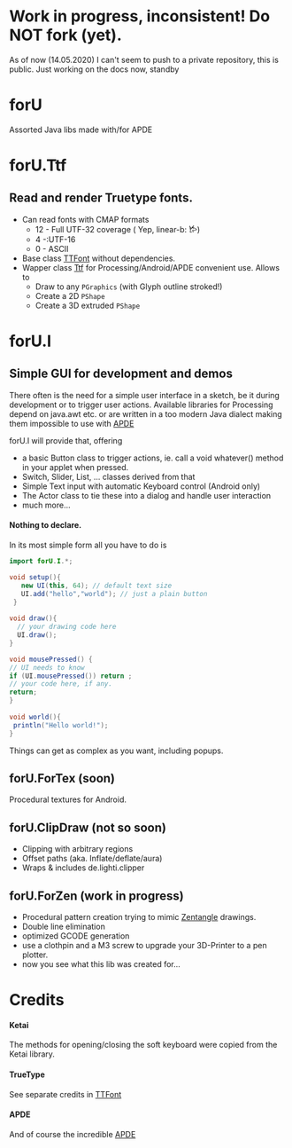 # Work in progress, inconsistent! Do NOT fork (yet).

As of now (14.05.2020) I can't seem to push to a private repository, this is public.
Just working on the docs now, standby

# forU

Assorted Java libs made with/for APDE


# forU.Ttf

## Read and render Truetype fonts.

  - Can read fonts with CMAP formats
    - 12 - Full UTF-32 coverage ( Yep, linear-b: 𐂂)
    - 4 -:UTF-16
    - 0 - ASCII
 - Base class [TTFont]( TTFont.md ) without dependencies.
- Wapper class [Ttf]( Ttf.md ) for Processing/Android/APDE convenient use. Allows to 
  - Draw to any `PGraphics` (with Glyph outline stroked!)
  - Create a 2D `PShape` 
  - Create a 3D extruded `PShape` 
  
# forU.I
  
## Simple GUI for development and demos
  
  There often is the need for a simple user interface in a sketch, be it during development or to trigger user actions.
  Available libraries for Processing depend on java.awt etc. or are written in a too modern Java dialect making them impossible to use with [APDE](#apde)
  
  
  forU.I will provide that, offering
  - a basic Button class to trigger actions, ie. call a void whatever() method in your applet when pressed.
  - Switch, Slider, List, ... classes derived from that
  - Simple Text input with automatic Keyboard control (Android only)
  - The Actor class to tie these into a dialog and handle user interaction
  - much more...
  
#### Nothing to declare.
  In its most simple form all you have to do is
  
  ```Java
  import forU.I.*;
  
  void setup(){
     new UI(this, 64); // default text size
     UI.add("hello","world"); // just a plain button
   }
   
 void draw(){
    // your drawing code here
    UI.draw();
}

void mousePressed() {
 // UI needs to know
  if (UI.mousePressed()) return ;
  // your code here, if any.
  return;
}
   
 void world(){
   println("Hello world!");
 }
 
 ```
 Things can get as complex as you want, including popups.
 
 ## forU.ForTex (soon)
 
 Procedural textures for Android.
 
 ## forU.ClipDraw (not so soon)
 
- Clipping with arbitrary regions
- Offset paths (aka. Inflate/deflate/aura)
- Wraps & includes de.lighti.clipper

## forU.ForZen (work in progress)
- Procedural pattern creation trying to mimic [Zentangle](https://zentangle.com/) drawings.
- Double line elimination 
- optimized GCODE generation 
- use a clothpin and a M3 screw to upgrade your 3D-Printer to a pen plotter.
- now  you see what this lib was created for...
 
 # Credits
 
 #### Ketai
 The methods for opening/closing the soft keyboard were copied from the Ketai library. 
 
#### TrueType

See separate credits in [TTFont](TTFont.md)

#### APDE

And of course the incredible [APDE](https://github.com/Calsign/APDE/wiki/Getting-Started)


 
 
 
 
